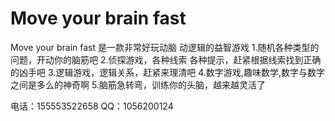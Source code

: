 # Move your brain fast

Move your brain fast 是一款非常好玩动脑 动逻辑的益智游戏
1.随机各种类型的问题，开动你的脑筋吧
2.侦探游戏，各种线索 各种提示，赶紧根据线索找到正确的凶手吧
3.逻辑游戏，逻辑关系，赶紧来理清吧
4.数字游戏,趣味数学,数字与数字之间是多么的神奇啊
5.脑筋急转弯，训练你的头脑，越来越灵活了



电话：155553522658
QQ：1056200124

